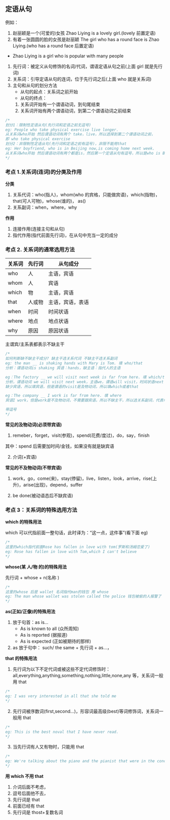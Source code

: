 ## 定语从句

例如：

1. 赵丽颖是一个(可爱的)女孩 Zhao Liying is a lovely girl.(lovely 前置定语)
2. 有着一张圆圆的脸的女孩是赵丽颖 The girl who has a round face is Zhao Liying.(who has a round face 后置定语)

- Zhao Liying is a girl who is popular with many people

1. 先行词：被定义从句修饰的名词/代词，谓语定语从句之前(上面 girl 就是先行词)
2. 关系词：引导定语从句的连词，位于先行词之后(上面 who 就是关系词)
3. 主句和从句的划分方法
   - 从句的起点：关系词之前开始
   - 从句的终点：
   1. 关系词开始有一个谓语动词，到句尾结束
   2. 关系词开始有两个谓语动词，到第二个谓语动词之前结束

```js
/*
划分1：限制性定语从句(先行词和定语之前无逗号)
eg: People who take physical exercise live longer. 
从关系词who开始 然后谓语动词有两个 take，live，所以选择到第二个谓语动词之前，
即 who take physical exercise 
划分2：非限制性定语从句(先行词和定语之前有逗号)，非限不能用that
eg: Her boyfriend, who is in Beijing now,is coming home next week.
从关系词who开始 然后谓语动词有两个都是is，然后第一个定语从句有逗号，所以是who is Beijing now
*/
```

### 考点 1.关系词(连词)的分类及作用

**分类**

1. 关系代词：who(指人)，whom(who 的宾格，只能做宾语)，which(指物)，that(可人可物)，whose(谁的)， as()
2. 关系副词：when，where，why

**作用**

1. 连接作用(连接主句和从句)
2. 指代作用(指代前面先行词)，在从句中充当一定的成分

### 考点 2. 关系词的通常选用方法

| 关系词 | 先行词 | 从句成分         |
| ------ | ------ | ---------------- |
| who    | 人     | 主语，宾语       |
| whom   | 人     | 宾语             |
| which  | 物     | 主语，宾语       |
| that   | 人或物 | 主语，宾语，表语 |
| when   | 时间   | 时间状语         |
| where  | 地点   | 地点状语         |
| why    | 原因   | 原因状语         |

主谓宾/主系表都表示不缺主干

```js
/*
如何判断缺不缺主干成分? 缺主干选关系代词 不缺主干选关系副词
eg: the man __ is shaking hands with Mary is Tom. 填 who/that
分析：谓语动词is shaking 宾语：hands，缺主语：指代人的主语 

eg：The factory __ we will visit next week is far from here. 填 which/that
分析，谓语动词 we will visit next week，主语we，谓语will visit，时间状语next week，
缺少宾语，所以填宾语，但是谓语的visit是及物动词，所以填which或者that

eg：The company __ I work is far from here. 填 where
宾语I work，但是work是不及物动词，不需要跟宾语，所以不缺主干，所以选关系副词，代表地点。选where

带逗号
*/
```

**常见的及物动词(必须带宾语)**

1. remeber，forget，visit(参观)，spend(花费/度过)，do，say，finish

其中：spend 后需要加时间/金钱，如果没有就是缺宾语

2. 介词(+宾语)

**常见的不及物动词(不带宾语)**

1. work，go，come(来)，stay(停留)，live，listen，look，arrive，rise(上升)，arise(出现)，depend，suffer

2. be done(被动语态后不缺宾语)

### 考点 3：关系词的特殊选用方法

**which 的特殊用法**

which 可以代指前面一整句话，此时译为：“这一点，这件事”(看下面 eg)

```js
/*
这里的which指代前面Rose has fallen in love with tom(罗斯和汤姆恋爱了)
eg: Rose has fallen in love with Tom,which I can't believe
*/
```

**whose(某 人/物 的)的特殊用法**

先行词 + whose + n(名称 )

```js
/*
这里的whose 后是 wallet 名词指代man的钱包 用 whose
eg: The man whose wallet was stolen called the police 钱包被偷的人报警了
*/
```

**as(正如/正像)的特殊用法**

1. 放于句首：as is...
   - As is known to all (众所周知)
   - As is reported (据报道)
   - As is expected (正如被期待的那样)
2. as 放于句中： such/ the same + 先行词 + as...，

**that 的特殊用法**

1. 先行词为以下不定代词或被这些不定代词修饰时：all,everything,anything,something,nothing,little,none,any 等，关系词一般用 that

```js
/*
eg: I was very interested in all that she told me
*/
```

2. 先行词被序数词(first,second...)，形容词最高级(best)等词修饰词，关系词一般用 that

```js
/*
eg: This is the best noval that I have never read.
*/
```

3. 当先行词有人又有物时，只能用 that

```js
/*
eg: We're talking about the piano and the pianist that were in the concert we attended last night.
*/
```

**用 which 不用 that**

1. 介词后面不考虑，
2. 逗号后面他不去，
3. 先行词是 that
4. 前面已经有 that
5. 先行词是 thost+复数名词
